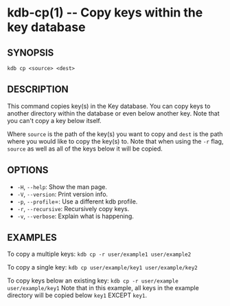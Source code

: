 kdb-cp(1) -- Copy keys within the key database
==============================================

## SYNOPSIS

`kdb cp <source> <dest>`


## DESCRIPTION

This command copies key(s) in the Key database.
You can copy keys to another directory within the database or even below another key.
Note that you can't copy a key below itself.

Where `source` is the path of the key(s) you want to copy and `dest` is the path where you would like to copy the key(s) to.
Note that when using the `-r` flag, `source` as well as all of the keys below it will be copied.

## OPTIONS


- `-H`, `--help`:
  Show the man page.
- `-V`, `--version`:
  Print version info.
- `-p`, `--profile`=<profile>:
  Use a different kdb profile.
- `-r`, `--recursive`:
  Recursively copy keys.
- `-v`, `--verbose`:
  Explain what is happening.



## EXAMPLES

To copy a multiple keys:
`kdb cp -r user/example1 user/example2`

To copy a single key:
`kdb cp user/example/key1 user/example/key2`

To copy keys below an existing key:
`kdb cp -r user/example user/example/key1`
Note that in this example, all keys in the example directory will be copied below `key1` EXCEPT `key1`.



